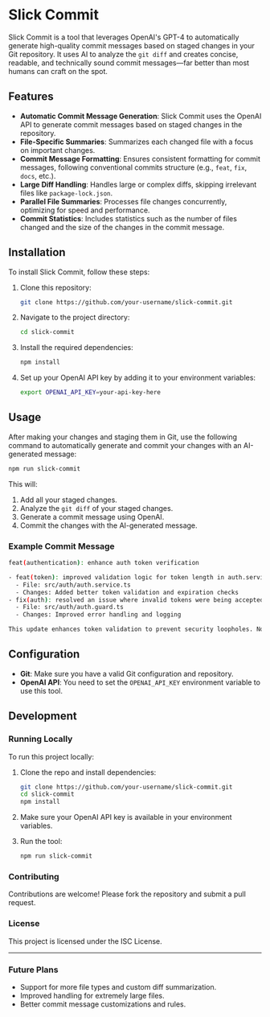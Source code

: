
# Slick Commit

Slick Commit is a tool that leverages OpenAI's GPT-4 to automatically generate high-quality commit messages based on staged changes in your Git repository. It uses AI to analyze the `git diff` and creates concise, readable, and technically sound commit messages—far better than most humans can craft on the spot.

## Features

- **Automatic Commit Message Generation**: Slick Commit uses the OpenAI API to generate commit messages based on staged changes in the repository.
- **File-Specific Summaries**: Summarizes each changed file with a focus on important changes.
- **Commit Message Formatting**: Ensures consistent formatting for commit messages, following conventional commits structure (e.g., `feat`, `fix`, `docs`, etc.).
- **Large Diff Handling**: Handles large or complex diffs, skipping irrelevant files like `package-lock.json`.
- **Parallel File Summaries**: Processes file changes concurrently, optimizing for speed and performance.
- **Commit Statistics**: Includes statistics such as the number of files changed and the size of the changes in the commit message.

## Installation

To install Slick Commit, follow these steps:

1. Clone this repository:

    ```bash
    git clone https://github.com/your-username/slick-commit.git
    ```

2. Navigate to the project directory:

    ```bash
    cd slick-commit
    ```

3. Install the required dependencies:

    ```bash
    npm install
    ```

4. Set up your OpenAI API key by adding it to your environment variables:

    ```bash
    export OPENAI_API_KEY=your-api-key-here
    ```

## Usage

After making your changes and staging them in Git, use the following command to automatically generate and commit your changes with an AI-generated message:

```bash
npm run slick-commit
```

This will:

1. Add all your staged changes.
2. Analyze the `git diff` of your staged changes.
3. Generate a commit message using OpenAI.
4. Commit the changes with the AI-generated message.

### Example Commit Message

```bash
feat(authentication): enhance auth token verification

- feat(token): improved validation logic for token length in auth.service.ts
  - File: src/auth/auth.service.ts
  - Changes: Added better token validation and expiration checks
- fix(auth): resolved an issue where invalid tokens were being accepted in some cases
  - File: src/auth/auth.guard.ts
  - Changes: Improved error handling and logging

This update enhances token validation to prevent security loopholes. No breaking changes detected.
```

## Configuration

- **Git**: Make sure you have a valid Git configuration and repository.
- **OpenAI API**: You need to set the `OPENAI_API_KEY` environment variable to use this tool.

## Development

### Running Locally

To run this project locally:

1. Clone the repo and install dependencies:

    ```bash
    git clone https://github.com/your-username/slick-commit.git
    cd slick-commit
    npm install
    ```

2. Make sure your OpenAI API key is available in your environment variables.

3. Run the tool:

    ```bash
    npm run slick-commit
    ```

### Contributing

Contributions are welcome! Please fork the repository and submit a pull request.

### License

This project is licensed under the ISC License.

---

### Future Plans

- Support for more file types and custom diff summarization.
- Improved handling for extremely large files.
- Better commit message customizations and rules.
